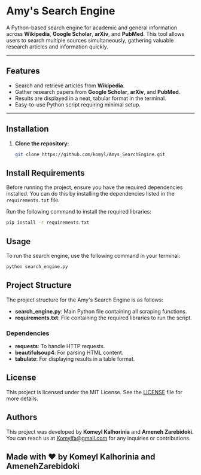 # Amy's Search Engine

A Python-based search engine for academic and general information across **Wikipedia**, **Google Scholar**, **arXiv**, and **PubMed**. This tool allows users to search multiple sources simultaneously, gathering valuable research articles and information quickly.

---

## Features

- Search and retrieve articles from **Wikipedia**.
- Gather research papers from **Google Scholar**, **arXiv**, and **PubMed**.
- Results are displayed in a neat, tabular format in the terminal.
- Easy-to-use Python script requiring minimal setup.

---

## Installation

1. **Clone the repository:**
   ```bash
   git clone https://github.com/komyl/Amys_SearchEngine.git
   ```

## Install Requirements

Before running the project, ensure you have the required dependencies installed. You can do this by installing the dependencies listed in the `requirements.txt` file.

Run the following command to install the required libraries:

  ```bash
  pip install -r requirements.txt
 ```

## Usage

To run the search engine, use the following command in your terminal:

```bash
python search_engine.py
```


## Project Structure

The project structure for the Amy's Search Engine is as follows: 

- **search_engine.py**: Main Python file containing all scraping functions.
- **requirements.txt**: File containing the required libraries to run the script.

### Dependencies
- **requests**: To handle HTTP requests.
- **beautifulsoup4**: For parsing HTML content.
- **tabulate**: For displaying results in a table format.


## License

This project is licensed under the MIT License. See the [LICENSE](LICENSE) file for more details.



## Authors

This project was developed by **Komeyl Kalhorinia** and **Ameneh Zarebidoki**. You can reach us at [Komylfa@gmail.com](AmenehZarebidoki@gmail.com) for any inquiries or contributions.

## Made with ❤️ by Komeyl Kalhorinia and AmenehZarebidoki

